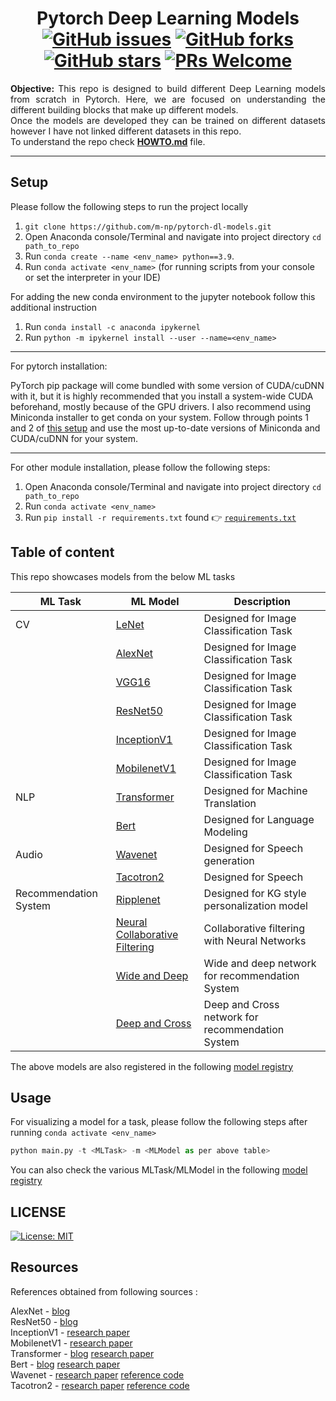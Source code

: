 <h1 align = "center">
  Pytorch Deep Learning Models <br>
  <a href="https://github.com/m-np/pytorch-dl-models/issues"><img alt="GitHub issues" src="https://img.shields.io/github/issues/m-np/pytorch-dl-models?logo=git&style=plastic"></a>
  <a href="https://github.com/m-np/pytorch-dl-models/network"><img alt="GitHub forks" src="https://img.shields.io/github/forks/m-np/pytorch-dl-models?style=plastic&logo=github"></a>
  <a href="https://github.com/m-np/pytorch-dl-models/stargazers"><img alt="GitHub stars" src="https://img.shields.io/github/stars/m-np/pytorch-dl-models?style=plastic&logo=github"></a>
  <a href="https://makeapullrequest.com/"><img alt="PRs Welcome" src="https://img.shields.io/badge/PRs-welcome-brightgreen.svg?style=plastic&logo=open-source-initiative"></a>
</h1>

<div align = "justify">

**Objective:** This repo is designed to build different Deep Learning models from scratch in Pytorch. Here, we are focused on understanding the different building blocks that make up different models. </br>
Once the models are developed they can be trained on different datasets however I have not linked different datasets in this repo. </br>
To understand the repo check [**HOWTO.md**](./HOWTO.md) file.

---

</div>

## Setup

Please follow the following steps to run the project locally <br/>

1. `git clone https://github.com/m-np/pytorch-dl-models.git`
2. Open Anaconda console/Terminal and navigate into project directory `cd path_to_repo`
3. Run `conda create --name <env_name> python==3.9`.
4. Run `conda activate <env_name>` (for running scripts from your console or set the interpreter in your IDE)

For adding the new conda environment to the jupyter notebook follow this additional instruction
1. Run `conda install -c anaconda ipykernel`
2. Run `python -m ipykernel install --user --name=<env_name>`

-----

For pytorch installation:

PyTorch pip package will come bundled with some version of CUDA/cuDNN with it,
but it is highly recommended that you install a system-wide CUDA beforehand, mostly because of the GPU drivers. 
I also recommend using Miniconda installer to get conda on your system.
Follow through points 1 and 2 of [this setup](https://github.com/Petlja/PSIML/blob/master/docs/MachineSetup.md)
and use the most up-to-date versions of Miniconda and CUDA/cuDNN for your system.

-----

For other module installation, please follow the following steps:
1. Open Anaconda console/Terminal and navigate into project directory `cd path_to_repo`
2. Run `conda activate <env_name>`
3. Run `pip install -r requirements.txt` found 👉 [`requirements.txt`](./requirements.txt)

## Table of content

This repo showcases models from the below ML tasks

| ML Task    | ML Model | Description |
| --------- | ------- | ------ |
| CV     | [LeNet](src/models/cv/lenet) | Designed for Image Classification Task |
|        | [AlexNet](src/models/cv/alexnet) | Designed for Image Classification Task |
|        | [VGG16](src/models/cv/vggnet) | Designed for Image Classification Task |
|        | [ResNet50](src/models/cv/resnet) | Designed for Image Classification Task |
|        | [InceptionV1](src/models/cv/inception) | Designed for Image Classification Task |
|        | [MobilenetV1](src/models/cv/mobilenet) | Designed for Image Classification Task |
| NLP    | [Transformer](src/models/nlp/original_transformer) | Designed for Machine Translation |
|        | [Bert](src/models/nlp/Bert) | Designed for Language Modeling |
| Audio  | [Wavenet](src/models/audio/Wavenet) | Designed for Speech generation |
|        | [Tacotron2](src/models/audio/Tacotron2) | Designed for Speech |
| Recommendation System  | [Ripplenet](src/models/recommendation_system/ripplenet) | Designed for KG style personalization model |
|        | [Neural Collaborative Filtering](src/models/recommendation_system/neural_collaborative_filtering) | Collaborative filtering with Neural Networks |
|        | [Wide and Deep](src/models/recommendation_system/wide_and_deep) | Wide and deep network for recommendation System |
|        | [Deep and Cross](src/models/recommendation_system/deep_and_cross) | Deep and Cross network for recommendation System |


The above models are also registered in the following [model registry](src/model_registry.py)

## Usage

For visualizing a model for a task, please follow the following steps after running `conda activate <env_name>` 

```python
python main.py -t <MLTask> -m <MLModel as per above table>
```
You can also check the various MLTask/MLModel in the following [model registry](src/model_registry.py)

## LICENSE 

[![License: MIT](https://img.shields.io/badge/License-MIT-yellow.svg)](./LICENSE)


## Resources

<p align = "justify">
  References obtained from following sources :
   
AlexNet - [blog](https://medium.com/@siddheshb008/alexnet-architecture-explained-b6240c528bd5)  </br>
ResNet50 - [blog](https://medium.com/@freshtechyy/a-detailed-introduction-to-resnet-and-its-implementation-in-pytorch-744b13c8074a) </br>
InceptionV1 - [research paper](https://arxiv.org/abs/1409.4842) </br>
MobilenetV1 - [research paper](https://arxiv.org/abs/1704.04861) </br>
Transformer - [blog](https://medium.com/@hunter-j-phillips/multi-head-attention-7924371d477a) [research paper](https://arxiv.org/abs/1706.03762) </br>
Bert - [blog](https://medium.com/@hunter-j-phillips/multi-head-attention-7924371d477a) [research paper](https://arxiv.org/abs/1810.04805) </br>
Wavenet - [research paper](https://arxiv.org/abs/1609.03499) [reference code](https://github.com/r9y9/wavenet_vocoder/blob/master/wavenet_vocoder/modules.py) </br>
Tacotron2 - [research paper](https://arxiv.org/abs/1712.05884) [reference code](https://github.com/NVIDIA/tacotron2/blob/master/model.py) </br>
</p>
